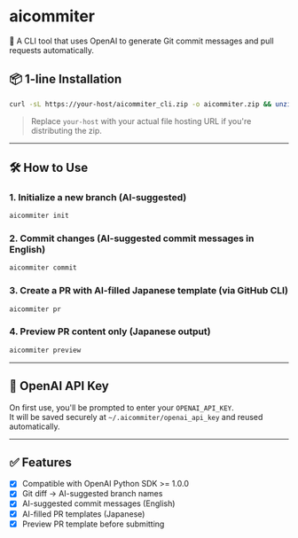 # aicommiter

🚀 A CLI tool that uses OpenAI to generate Git commit messages and pull requests automatically.

## 📦 1-line Installation

```bash
curl -sL https://your-host/aicommiter_cli.zip -o aicommiter.zip && unzip aicommiter.zip && cd aicommiter && pip install -r requirements.txt && pip install -e .
```

> Replace `your-host` with your actual file hosting URL if you're distributing the zip.

---

## 🛠 How to Use

### 1. Initialize a new branch (AI-suggested)

```bash
aicommiter init
```

### 2. Commit changes (AI-suggested commit messages in English)

```bash
aicommiter commit
```

### 3. Create a PR with AI-filled Japanese template (via GitHub CLI)

```bash
aicommiter pr
```

### 4. Preview PR content only (Japanese output)

```bash
aicommiter preview
```

---

## 🔐 OpenAI API Key

On first use, you'll be prompted to enter your `OPENAI_API_KEY`.  
It will be saved securely at `~/.aicommiter/openai_api_key` and reused automatically.

---

## ✅ Features

- [x] Compatible with OpenAI Python SDK >= 1.0.0
- [x] Git diff → AI-suggested branch names
- [x] AI-suggested commit messages (English)
- [x] AI-filled PR templates (Japanese)
- [x] Preview PR template before submitting
